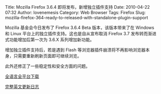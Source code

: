 Title: Mozilla Firefox 3.6.4 即将发布，新增独立插件支持
Date: 2010-04-22 07:32
Author: lovenemesis
Category: Web Browser
Tags: Firefox
Slug: mozilla-firefox-364-ready-to-released-with-standalone-plugin-support

Mozilla 基金会今日发布了 Firefox 3.6.4 Beta 版本，该版本带来了在 Windows
和 Linux 平台上的独立插件支持。这也是自从宣布取消 Firefox 3.7
发布转而渐进式功能增加后第一次为 3.6.X 系列增加新功能。

增加独立插件支持后，若是遇到 Flash
等浏览器插件崩溃将不再影响浏览器本身，只需要重新刷新页面即可继续浏览。

此外还修正了一些稳定性和安全方面的问题。

[全语言全平台下载](http://www.mozilla.com/en-US/firefox/all-beta)

[完整英文更新日志](http://www.mozilla.com/en-US/firefox/3.6.4build1/releasenotes/)
